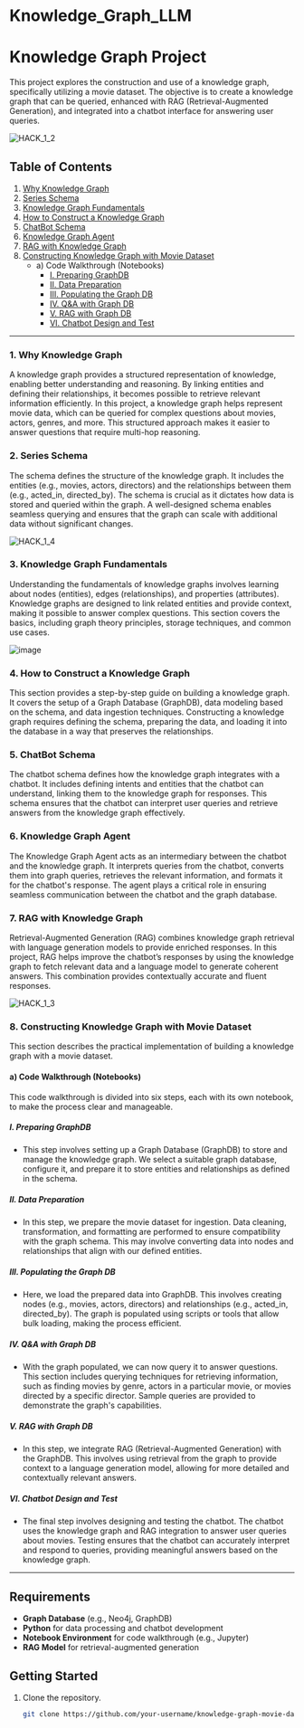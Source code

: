 # Knowledge_Graph_LLM

# Knowledge Graph Project

This project explores the construction and use of a knowledge graph, specifically utilizing a movie dataset. The objective is to create a knowledge graph that can be queried, enhanced with RAG (Retrieval-Augmented Generation), and integrated into a chatbot interface for answering user queries.

![HACK_1_2](https://github.com/user-attachments/assets/4ae8c964-2584-49ea-b13d-58887de44d01)


## Table of Contents

1. [Why Knowledge Graph](#1-why-knowledge-graph)
2. [Series Schema](#2-series-schema)
3. [Knowledge Graph Fundamentals](#3-knowledge-graph-fundamentals)
4. [How to Construct a Knowledge Graph](#4-how-to-construct-a-knowledge-graph)
5. [ChatBot Schema](#5-chatbot-schema)
6. [Knowledge Graph Agent](#6-knowledge-graph-agent)
7. [RAG with Knowledge Graph](#7-rag-with-knowledge-graph)
8. [Constructing Knowledge Graph with Movie Dataset](#8-constructing-knowledge-graph-with-movie-dataset)
    - a) Code Walkthrough (Notebooks)
        - [I. Preparing GraphDB](#i-preparing-graphdb)
        - [II. Data Preparation](#ii-data-preparation)
        - [III. Populating the Graph DB](#iii-populating-the-graph-db)
        - [IV. Q&A with Graph DB](#iv-q-a-with-graph-db)
        - [V. RAG with Graph DB](#v-rag-with-graph-db)
        - [VI. Chatbot Design and Test](#vi-chatbot-design-and-test)

---

### 1. Why Knowledge Graph
A knowledge graph provides a structured representation of knowledge, enabling better understanding and reasoning. By linking entities and defining their relationships, it becomes possible to retrieve relevant information efficiently. In this project, a knowledge graph helps represent movie data, which can be queried for complex questions about movies, actors, genres, and more. This structured approach makes it easier to answer questions that require multi-hop reasoning.

### 2. Series Schema
The schema defines the structure of the knowledge graph. It includes the entities (e.g., movies, actors, directors) and the relationships between them (e.g., acted_in, directed_by). The schema is crucial as it dictates how data is stored and queried within the graph. A well-designed schema enables seamless querying and ensures that the graph can scale with additional data without significant changes.

![HACK_1_4](https://github.com/user-attachments/assets/adf83813-d645-49ec-ba11-e539fa6b1698)


### 3. Knowledge Graph Fundamentals
Understanding the fundamentals of knowledge graphs involves learning about nodes (entities), edges (relationships), and properties (attributes). Knowledge graphs are designed to link related entities and provide context, making it possible to answer complex questions. This section covers the basics, including graph theory principles, storage techniques, and common use cases.

![image](https://github.com/user-attachments/assets/8d1a1303-a26b-4049-9f13-c2d677e89d92)


### 4. How to Construct a Knowledge Graph
This section provides a step-by-step guide on building a knowledge graph. It covers the setup of a Graph Database (GraphDB), data modeling based on the schema, and data ingestion techniques. Constructing a knowledge graph requires defining the schema, preparing the data, and loading it into the database in a way that preserves the relationships.

### 5. ChatBot Schema
The chatbot schema defines how the knowledge graph integrates with a chatbot. It includes defining intents and entities that the chatbot can understand, linking them to the knowledge graph for responses. This schema ensures that the chatbot can interpret user queries and retrieve answers from the knowledge graph effectively.

### 6. Knowledge Graph Agent
The Knowledge Graph Agent acts as an intermediary between the chatbot and the knowledge graph. It interprets queries from the chatbot, converts them into graph queries, retrieves the relevant information, and formats it for the chatbot's response. The agent plays a critical role in ensuring seamless communication between the chatbot and the graph database.

### 7. RAG with Knowledge Graph
Retrieval-Augmented Generation (RAG) combines knowledge graph retrieval with language generation models to provide enriched responses. In this project, RAG helps improve the chatbot’s responses by using the knowledge graph to fetch relevant data and a language model to generate coherent answers. This combination provides contextually accurate and fluent responses.

![HACK_1_3](https://github.com/user-attachments/assets/09130110-f3bc-4c37-b3d8-b90e52a6fdbe)


### 8. Constructing Knowledge Graph with Movie Dataset

This section describes the practical implementation of building a knowledge graph with a movie dataset.

#### a) Code Walkthrough (Notebooks)
This code walkthrough is divided into six steps, each with its own notebook, to make the process clear and manageable.

##### I. Preparing GraphDB
   - This step involves setting up a Graph Database (GraphDB) to store and manage the knowledge graph. We select a suitable graph database, configure it, and prepare it to store entities and relationships as defined in the schema.

##### II. Data Preparation
   - In this step, we prepare the movie dataset for ingestion. Data cleaning, transformation, and formatting are performed to ensure compatibility with the graph schema. This may involve converting data into nodes and relationships that align with our defined entities.

##### III. Populating the Graph DB
   - Here, we load the prepared data into GraphDB. This involves creating nodes (e.g., movies, actors, directors) and relationships (e.g., acted_in, directed_by). The graph is populated using scripts or tools that allow bulk loading, making the process efficient.

##### IV. Q&A with Graph DB
   - With the graph populated, we can now query it to answer questions. This section includes querying techniques for retrieving information, such as finding movies by genre, actors in a particular movie, or movies directed by a specific director. Sample queries are provided to demonstrate the graph's capabilities.

##### V. RAG with Graph DB
   - In this step, we integrate RAG (Retrieval-Augmented Generation) with the GraphDB. This involves using retrieval from the graph to provide context to a language generation model, allowing for more detailed and contextually relevant answers.

##### VI. Chatbot Design and Test
   - The final step involves designing and testing the chatbot. The chatbot uses the knowledge graph and RAG integration to answer user queries about movies. Testing ensures that the chatbot can accurately interpret and respond to queries, providing meaningful answers based on the knowledge graph.

---

## Requirements

- **Graph Database** (e.g., Neo4j, GraphDB)
- **Python** for data processing and chatbot development
- **Notebook Environment** for code walkthrough (e.g., Jupyter)
- **RAG Model** for retrieval-augmented generation

## Getting Started

1. Clone the repository.
   ```bash
   git clone https://github.com/your-username/knowledge-graph-movie-dataset.git
